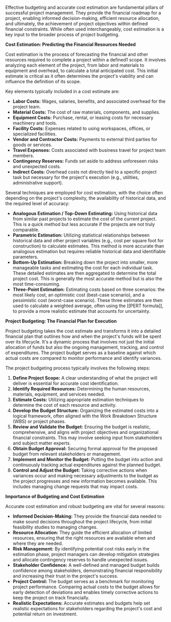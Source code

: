 

Effective budgeting and accurate cost estimation are fundamental pillars of successful project management. They provide the financial roadmap for a project, enabling informed decision-making, efficient resource allocation, and ultimately, the achievement of project objectives within defined financial constraints. While often used interchangeably, cost estimation is a key input to the broader process of project budgeting.

**Cost Estimation: Predicting the Financial Resources Needed**

Cost estimation is the process of forecasting the financial and other resources required to complete a project within a defined1 scope. It involves analyzing each element of the project, from labor and materials to equipment and overhead, to calculate a total anticipated cost. This initial estimate is critical as it often determines the project's viability and can influence the definition of its scope.

Key elements typically included in a cost estimate are:

- **Labor Costs:** Wages, salaries, benefits, and associated overhead for the project team.
- **Material Costs:** The cost of raw materials, components, and supplies.
- **Equipment Costs:** Purchase, rental, or leasing costs for necessary machinery and tools.
- **Facility Costs:** Expenses related to using workspaces, offices, or specialized facilities.
- **Vendor and Contractor Costs:** Payments to external third parties for goods or services.
- **Travel Expenses:** Costs associated with business travel for project team members.
- **Contingency Reserves:** Funds set aside to address unforeseen risks and unexpected costs.
- **Indirect Costs:** Overhead costs not directly tied to a specific project task but necessary for the project's execution (e.g., utilities, administrative support).

Several techniques are employed for cost estimation, with the choice often depending on the project's complexity, the availability of historical data, and the required level of accuracy:

- **Analogous Estimation /  Top-Down Estimating:** Using historical data from similar past projects to estimate the cost of the current project. This is a quick method but less accurate if the projects are not truly comparable.
- **Parametric Estimation:** Utilizing statistical relationships between historical data and other project variables (e.g., cost per square foot for construction) to calculate estimates. This method is more accurate than analogous estimation but requires reliable historical data and identifiable parameters.
- **Bottom-Up Estimation:** Breaking down the project into smaller, more manageable tasks and estimating the cost for each individual task. These detailed estimates are then aggregated to determine the total project cost. This is generally the most accurate method but is also the most time-consuming.
- **Three-Point Estimation:** Estimating costs based on three scenarios: the most likely cost, an optimistic cost (best-case scenario), and a pessimistic cost (worst-case scenario). These three estimates are then used to calculate a weighted average, often using the [[PERT formula]], to provide a more realistic estimate that accounts for uncertainty.

**Project Budgeting: The Financial Plan for Execution**

Project budgeting takes the cost estimate and transforms it into a detailed financial plan that outlines how and when the project's funds will be spent over its lifecycle. It's a dynamic process that involves not just the initial allocation of funds but also the ongoing management, tracking, and control of expenditures. The project budget serves as a baseline against which actual costs are compared to monitor performance and identify variances.

The project budgeting process typically involves the following steps:

1. **Define Project Scope:** A clear understanding of what the project will deliver is essential for accurate cost identification.
2. **Identify Required Resources:** Determining the human resources, materials, equipment, and services needed.
3. **Estimate Costs:** Utilizing appropriate estimation techniques to determine the cost of each resource and activity.
4. **Develop the Budget Structure:** Organizing the estimated costs into a logical framework, often aligned with the Work Breakdown Structure (WBS) or project phases.
5. **Review and Validate the Budget:** Ensuring the budget is realistic, comprehensive, and aligns with project objectives and organizational financial constraints. This may involve seeking input from stakeholders and subject matter experts.
6. **Obtain Budget Approval:** Securing formal approval for the proposed budget from relevant stakeholders or management.
7. **Implement and Monitor the Budget:** Putting the budget into action and continuously tracking actual expenditures against the planned budget.
8. **Control and Adjust the Budget:** Taking corrective actions when variances occur and making necessary adjustments to the budget as the project progresses and new information becomes available. This includes managing change requests that may impact costs.

**Importance of Budgeting and Cost Estimation**

Accurate cost estimation and robust budgeting are vital for several reasons:

- **Informed Decision-Making:** They provide the financial data needed to make sound decisions throughout the project lifecycle, from initial feasibility studies to managing changes.
- **Resource Allocation:** They guide the efficient allocation of limited resources, ensuring that the right resources are available when and where they are needed.
- **Risk Management:** By identifying potential cost risks early in the estimation phase, project managers can develop mitigation strategies and allocate contingency reserves to handle unexpected issues.
- **Stakeholder Confidence:** A well-defined and managed budget builds confidence among stakeholders, demonstrating financial responsibility and increasing their trust in the project's success.
- **Project Control:** The budget serves as a benchmark for monitoring project performance. Comparing actual costs to the budget allows for early detection of deviations and enables timely corrective actions to keep the project on track financially.
- **Realistic Expectations:** Accurate estimates and budgets help set realistic expectations for stakeholders regarding the project's cost and potential return on investment.

